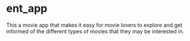 # ent_app
This a movie app that makes it easy for movie lovers to explore and get informed of the different types of movies that they may be interested in.
